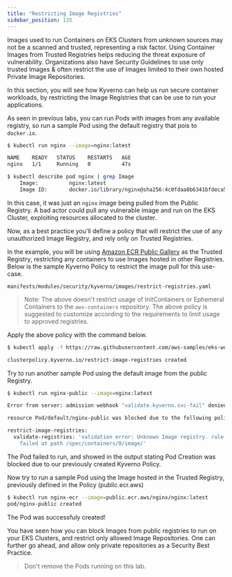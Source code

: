 ```yaml
---
title: "Restricting Image Registries"
sidebar_position: 135
---
```


Images used to run Containers on EKS Clusters from unknown sources may not be a scanned and trusted, representing a risk factor. Using Container Images from Trusted Registries helps reducing the threat exposure of vulnerability. Organizations also have Security Guidelines to use only trusted Images & often restrict the use of Images limited to their own hosted Private Image Repositories.

In this section, you will see how Kyverno can help us run secure container workloads, by restricting the Image Registries that can be use to run your applications.

As seen in previous labs, you can run Pods with images from any available registry, so run a sample Pod using the default registry that pois to `docker.io`.

```bash
$ kubectl run nginx --image=nginx:latest

NAME    READY   STATUS    RESTARTS   AGE
nginx   1/1     Running   0          47s

$ kubectl describe pod nginx | grep Image
    Image:          nginx:latest
    Image ID:       docker.io/library/nginx@sha256:4c0fdaa8b6341bfdeca5f18f7837462c80cff90527ee35ef185571e1c327beac
```

In this case, it was just an `nginx` image being pulled from the Public Registry. A bad actor could pull any vulnerable image and run on the EKS Cluster, exploiting resources allocated to the cluster.

Now, as a best practice you'll define a policy that will restrict the use of any unauthorized Image Registry, and rely only on Trusted Registries.

In the example, you will be using [Amazon ECR Public Gallery](https://gallery.ecr.aws/) as the Trusted Registry, restricting any containers to use Images hosted in other Registries. Below is the sample Kyverno Policy to restrict the image pull for this use-case.

```file
manifests/modules/security/kyverno/images/restrict-registries.yaml
```

> Note: The above doesn't restrict usage of InitContainers or Ephemeral Containers to the `aws-containers` repository. The above policy is suggested to customize according to the requirements to limit usage to approved registries.

Apply the above policy with the command below.

```bash
$ kubectl apply -f https://raw.githubusercontent.com/aws-samples/eks-workshop-v2/main/manifests/modules/security/kyverno/images/restrict-registries.yaml

clusterpolicy.kyverno.io/restrict-image-registries created
```

Try to run another sample Pod using the default image from the public Registry.

```bash
$ kubectl run nginx-public --image=nginx:latest

Error from server: admission webhook "validate.kyverno.svc-fail" denied the request: 

resource Pod/default/nginx-public was blocked due to the following policies 

restrict-image-registries:
  validate-registries: 'validation error: Unknown Image registry. rule validate-registries
    failed at path /spec/containers/0/image/'
```

The Pod failed to run, and showed in the output stating Pod Creation was blocked due to our previously created Kyverno Policy.

Now try to run a sample Pod using the Image hosted in the Trusted Registry, previously defined in the Policy (public.ecr.aws)

```bash
$ kubectl run nginx-ecr --image=public.ecr.aws/nginx/nginx:latest
pod/nginx-public created
```

The Pod was successfuly created!

You have seen how you can block Images from public registries to run on your EKS Clusters, and restrict only allowed Image Repositories. One can further go ahead, and allow only private repositories as a Security Best Practice.

> Don't remove the Pods running on this lab.
